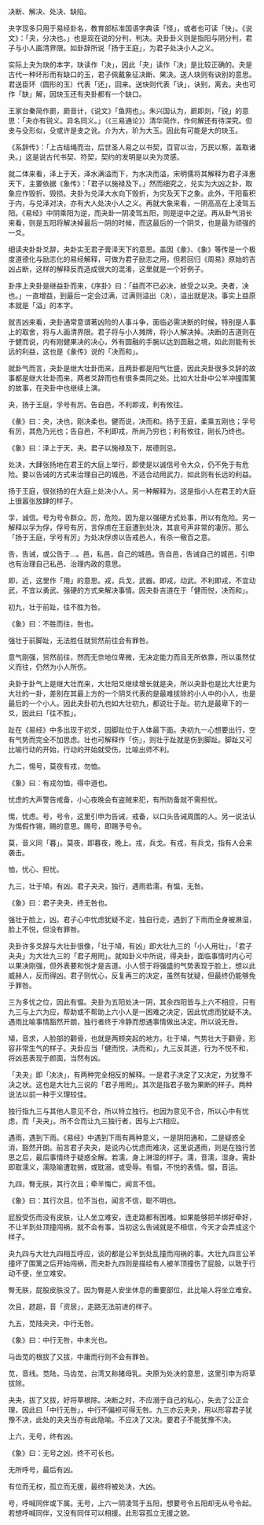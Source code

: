 
决断、解决、处决、缺陷。

夬字现多只用于易经卦名，教育部标准国语字典读「怪」，或者也可读「快」。《说文》：「夬，分决也。」也是现在说的分判，判决。夬卦卦义则是指阳与阴分判，君子与小人画清界限。如卦辞所说「扬于王庭」，为君子处决小人之义。

实际上夬为玦的本字，玦读作「决」，因此「夬」读作「决」是比较正确的。夬是古代一种环形而有缺口的玉，君子佩戴象征决断、果决。送人玦则有诀别的意思。君送臣环（圆形的玉）代表「还」，回来。送玦则代表「诀」，诀别，离去。夬也可作「缺」解，因玦玉还有夬卦都有一个缺口。

王家台秦简作罽，罽音计，《说文》「鱼网也」。朱兴国认为，罽即剡，「锐」的意思：「夬亦有锐义。异名同义。」（《三易通论》）清华简作，作何解还有待深究。但叏与殳形似，殳或许是叏之讹。介为大，玠为大玉。因此有可能是大的玦玉。

《系辞传》：「上古结绳而治，后世圣人易之以书契，百官以治，万民以察，盖取诸夬。」这是说古代书契、符契，契约的发明是以夬为灵感。

就二体来看，泽上于天，泽水满溢而下，为水决而溢，宋明儒将其解释为君子泽惠天下，主要依据《象传》：「君子以施禄及下。」然而细究之，兑实为大凶之卦，取象应作毁折、毁损。夬卦为兑泽大水向下毁折，为灾及天下之象。此外，干阳畜积于内，与兑泽对决，亦有大人处决小人之义。再就大象来看，一阴高高在上凌驾五阳。《易经》中阴乘阳为逆，而夬卦一阴凌驾五阳，则是逆中之逆。再从卦气消长来看，则是五阳将解决掉最后一阴的时候，而这最后的一个阴爻，也是最为顽强的一爻。

细读夬卦卦爻辞，夬卦实无君子膏泽天下的意思。盖因《彖》、《象》等传是一个极度道德化与励志化的易经解释，可做为君子励志之用，但若回归《周易》原始的吉凶占断，这样的解释反而造成很大的混淆，这里就是一个好例子。

卦序上夬卦是继益卦而来，《序卦》曰：「益而不已必决，故受之以夬。夬者，决也。」一直增益，到最后一定会过满，过满则溢出（决），溢出就是决。事实上益原本就是「溢」的本字。

就吉凶来看，夬卦通常意谓著凶险的人事斗争，面临必需决断的时候，特别是人事上的取舍，将与人画清界限。君子将与小人摊牌，将小人解决掉。决断的吉道则在于健而说，内有刚健果决的决心，外有圆融的手腕以达到圆融之境，如此则能有长远的利益，这也是《彖传》说的「决而和」。

就卦气而言，夬卦是继大壮卦而来，且两卦都是阳气壮盛，因此夬卦很多爻辞的故事都是继大壮卦而来，两者爻辞而也有很多类同之处。比如大壮卦中公羊冲撞围篱的故事，在夬卦中也继续上演。

夬，扬于王庭，孚号有厉。告自邑，不利即戎，利有攸往。

《彖》曰：夬，决也，刚决柔也。健而说，决而和。扬于王庭，柔乘五刚也；孚号有厉，其危乃光也；告自邑，不利即戎，所尚乃穷也；利有攸往，刚长乃终也。

《象》曰：泽上于天，夬。君子以施禄及下，居德则忌。

处决，大肆张扬地在君王的大庭上举行，即使是以诚信号令大众，仍不免于有危险。要以告诫的方式来治理自己的城邑，不适合动用武力，如此则有长远的利益。

扬于王庭，很张扬的在大庭上处决小人。另一种解释为，这是指小人在君王的大庭上很嚣张放肆的样子。

孚，诚信。号为号令群众。厉，危险。因为是以强硬方式处事，所以有危险。另一解释以孚为俘，俘号有厉，言俘虏在王庭遭到处决，其哀号声非常的凄厉。那么「扬于王庭，孚号有厉」为处决俘虏以告戒邑人，有杀一儆百之意。

告，告诫，或公告于…。邑，私邑，自己的城邑。告自邑，告诫自己的城邑，引申也有治理自己私邑、治理内政的意思。

即，近，这里作「用」的意思。戎，兵戈，武器。即戎，动武。不利即戎，不宜动武，不宜以勇武、强硬的方式来解决事情。因夬卦吉道在于「健而悦，决而和」。

初九，壮于前趾，往不胜为咎。

《象》曰：不胜而往，咎也。

强壮于前脚趾，无法胜任就贸然前往会有罪咎。

意气刚强，贸然前往，然而无奈地位卑微，无决定能力而且无所依靠，所以虽然仗义而往，仍然为小人所伤。

夬卦于卦气上是继大壮而来，大壮阳爻继续增长就是夬，所以夬卦也是比大壮更为大壮的一卦，差别在其最上方的一个阴爻代表的是最难拔除的小人中的小人，也是最后的一个小人。因此夬卦初九也如大壮初九，都说壮于趾。初九是最卑下的一爻，因此曰「往不胜」。

趾在《易经》中多出现于初爻，因脚趾位于人体最下面。夬初九一心想要出行，空有气势而完全不加思虑。壮也可解释作「伤」，则壮于趾就是伤到脚趾。脚趾又可比喻行动的开始，行动的开始就受伤，比喻出师不利。

九二，惕号，莫夜有戎，勿恤。

《象》曰：有戎勿恤，得中道也。

忧虑的大声警告戒备，小心夜晚会有盗贼来犯，有所防备就不需担忧。

惕，忧虑。号，号令，这里引申为告诫，戒备，以口头告诫周围的人。另一说法认为惕假作锡，赐的意思。赐号，即赐予号令。

莫，音义同「暮」。莫夜，即暮夜，晚上。戎，兵戈。有戎，有兵戈，指有人会来袭击。

恤，忧心、担忧。

九三，壮于頄，有凶。君子夬夬，独行，遇雨若濡，有愠，无咎。

《象》曰：君子夬夬，终无咎也。

强壮于脸上，凶。君子心中忧虑犹疑不定，独自行走，遇到了下雨而全身被淋湿，脸上不悦，但没有罪咎。

夬卦许多爻辞与大壮卦很像，「壮于頄，有凶」即大壮九三的「小人用壮」，「君子夬夬」为大壮九三的「君子用罔」。就如卦义中所说，得夬卦，面临事情时内心可以果决刚强，但外表要和悦才是吉道。小人惯于将强盛的气势表现于脸上，想以此威赫人，反而得凶。君子则忧心，反复再三的决定，虽然有犹疑，但最终仍能够免于罪咎。

三为多忧之位，因此有愠。夬卦为五阳处决一阴，其余四阳皆与上六不相应，只有九三与上六为应，帮助或不帮助上六小人是一困难之决定，因此忧虑而犹疑不决。遇雨比喻事情豁然开朗，独行者终于冷静而想通事情做出决定。所以说无咎。

頄，音求，人脸部的颧骨，也就是两颊突起的地方。壮于頄，气势壮大于颧骨，形容非常生气的样子。夬卦应当「健而悦，决而和」，九三反其道，行为不悦不和，将凶恶表现于颜面，当然有凶。

「夬夬」即「决决」，有两种完全相反的解释。一是君子决定了又决定，为犹豫不决之状。这也是大壮九三说的「君子用罔」。其次是指君子极为果断的样子。两种说法以前一种于义理较佳。

独行指九三与其他人意见不合，所以特立独行。也因为意见不合，所以心中有忧虑，而「夬夬」。所不合而让九三独行者，因与上六相应。

遇雨，遇到下雨。《易经》中遇到下雨有两种意义，一是阴阳通和，二是疑惑全消，豁然开朗。前言君子夬夬，是说内心忧虑而难决，这里说遇雨，则是在独行苦思之后，最后事情终于疑惑全解。若濡，身上淋湿的样子。濡，音濡，湿身。需卦即取濡义，濡隐喻遭耽搁，或耽溺，或受辱。有愠，不悦的表情。愠，音运。

九四，臀无肤，其行次且；牵羊悔亡，闻言不信。

《象》曰：其行次且，位不当也，闻言不信，聪不明也。

屁股受伤而没有皮肤，让人坐立难安，连走路都有困难。如果能够把羊绑好牵好，不让羊到处顶撞闯祸，就不会有事，当初这么告诫就是不相信，今天才会弄成这个样子。

夬九四与大壮九四相互呼应，谈的都是公羊到处乱撞而闯祸的事。大壮九四言公羊撞坏了围篱之后开始闯祸，而夬卦九四则是描绘有人被羊顶撞伤了屁股，以致于行动不便，坐立难安。

臀无肤，屁股皮肤没了。因为臀是人安坐休息的重要部位，此比喻人将坐立难安。

次且，趑趄，音「资居」，走路无法前进的样子。

九五，苋陆夬夬，中行无咎。

《象》曰：中行无咎，中未光也。

马齿苋的根拔了又拔，中庸而行则不会有罪咎。

苋，音线。苋陆，马齿苋，台湾又称猪母乳。夬原为处决的意思，这里引申为将草拔除。

夬夬，拔了又拔，好将草根除。决断之时，不应溺于自己的私心，失去了公正合理，因此曰「中行无咎」，中行不偏袒可得无咎。九三亦云夬夬，用以形容君子犹豫不决，此处的夬夬当亦有此隐喻。不应决了又决。要君子不能犹豫不决。

上六，无号，终有凶。

《象》曰：无号之凶，终不可长也。

无所呼号，最后有凶。

有位而无权，孤立而无援，最终将被处决，大凶。

号，呼喊同伴或下属。无号，上六一阴凌驾于五阳，想要号令五阳却无从号令起。若想呼喊同伴，又没有同伴可以相援。此形容孤立无援之貌。